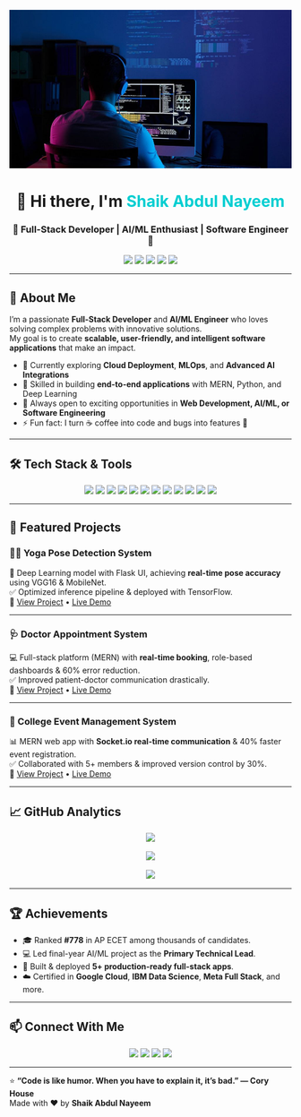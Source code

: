 <!-- 🌟 Nayeem's Professional GitHub README 🌟 -->

![Alt text](which.jpg)

<h1 align="center">👋 Hi there, I'm <span style="color:#00CED1">Shaik Abdul Nayeem</span></h1>
<h3 align="center">🚀 Full-Stack Developer | AI/ML Enthusiast | Software Engineer 🚀</h3>

<p align="center">
  <a href="mailto:shaikabdul3133@gmail.com"><img src="https://img.shields.io/badge/-Email-red?style=flat-square&logo=gmail&logoColor=white"/></a>
  <a href="https://www.linkedin.com/in/nayeemworks"><img src="https://img.shields.io/badge/-LinkedIn-blue?style=flat-square&logo=linkedin"/></a>
  <a href="https://nayeemworks.netlify.app/"><img src="https://img.shields.io/badge/-Portfolio-success?style=flat-square&logo=react"/></a>
  <a href="https://github.com/Nayeem-stud"><img src="https://img.shields.io/badge/-GitHub-black?style=flat-square&logo=github"/></a>
  <a href="https://nayeemworks.netlify.app/Resume.pdf"><img src="https://img.shields.io/badge/Download_Resume-ff69b4?style=flat-square&logo=adobeacrobatreader"/></a>
</p>

---

## 🧠 About Me

I’m a passionate **Full-Stack Developer** and **AI/ML Engineer** who loves solving complex problems with innovative solutions.  
My goal is to create **scalable, user-friendly, and intelligent software applications** that make an impact.  

- 🌱 Currently exploring **Cloud Deployment**, **MLOps**, and **Advanced AI Integrations**
- 🧰 Skilled in building **end-to-end applications** with MERN, Python, and Deep Learning
- 🔭 Always open to exciting opportunities in **Web Development, AI/ML, or Software Engineering**
- ⚡ Fun fact: I turn ☕ coffee into code and bugs into features 🚀

---

## 🛠️ Tech Stack & Tools

<p align="center">
  <img src="https://img.shields.io/badge/-HTML5-E34F26?style=for-the-badge&logo=html5&logoColor=white" />
  <img src="https://img.shields.io/badge/-CSS3-1572B6?style=for-the-badge&logo=css3&logoColor=white" />
  <img src="https://img.shields.io/badge/-JavaScript-F7DF1E?style=for-the-badge&logo=javascript&logoColor=black" />
  <img src="https://img.shields.io/badge/-React-61DAFB?style=for-the-badge&logo=react&logoColor=black" />
  <img src="https://img.shields.io/badge/-Node.js-339933?style=for-the-badge&logo=node.js&logoColor=white" />
  <img src="https://img.shields.io/badge/-Express-000000?style=for-the-badge&logo=express&logoColor=white" />
  <img src="https://img.shields.io/badge/-MongoDB-4EA94B?style=for-the-badge&logo=mongodb&logoColor=white" />
  <img src="https://img.shields.io/badge/-Python-3776AB?style=for-the-badge&logo=python&logoColor=white" />
  <img src="https://img.shields.io/badge/-TensorFlow-FF6F00?style=for-the-badge&logo=tensorflow&logoColor=white" />
  <img src="https://img.shields.io/badge/-AWS-232F3E?style=for-the-badge&logo=amazonaws&logoColor=white" />
  <img src="https://img.shields.io/badge/-Docker-2496ED?style=for-the-badge&logo=docker&logoColor=white" />
  <img src="https://img.shields.io/badge/-GitHub_Actions-2088FF?style=for-the-badge&logo=githubactions&logoColor=white" />
</p>

---

## 📁 Featured Projects

### 🧘‍♂️ Yoga Pose Detection System
🔬 Deep Learning model with Flask UI, achieving **real-time pose accuracy** using VGG16 & MobileNet.  
✅ Optimized inference pipeline & deployed with TensorFlow.  
🔗 [View Project](#) • [Live Demo](#)

---

### 🩺 Doctor Appointment System
💻 Full-stack platform (MERN) with **real-time booking**, role-based dashboards & 60% error reduction.  
✅ Improved patient-doctor communication drastically.  
🔗 [View Project](#) • [Live Demo](#)

---

### 🎉 College Event Management System
📊 MERN web app with **Socket.io real-time communication** & 40% faster event registration.  
✅ Collaborated with 5+ members & improved version control by 30%.  
🔗 [View Project](#) • [Live Demo](#)

---

## 📈 GitHub Analytics

<p align="center">
  <img src="https://github-readme-stats.vercel.app/api?username=Nayeem-stud&show_icons=true&theme=radical" />
</p>

<p align="center">
  <img src="https://github-readme-streak-stats.herokuapp.com/?user=Nayeem-stud&theme=radical" />
</p>

<p align="center">
  <img src="https://github-readme-stats.vercel.app/api/top-langs/?username=Nayeem-stud&layout=compact&theme=radical" />
</p>

---

## 🏆 Achievements

- 🎓 Ranked **#778** in AP ECET among thousands of candidates.  
- 💻 Led final-year AI/ML project as the **Primary Technical Lead**.  
- 🚀 Built & deployed **5+ production-ready full-stack apps**.  
- ☁️ Certified in **Google Cloud**, **IBM Data Science**, **Meta Full Stack**, and more.

---

## 📫 Connect With Me

<p align="center">
  <a href="mailto:shaikabdul3133@gmail.com"><img src="https://img.shields.io/badge/Email-D14836?style=for-the-badge&logo=gmail&logoColor=white"/></a>
  <a href="https://www.linkedin.com/in/nayeemworks"><img src="https://img.shields.io/badge/LinkedIn-0077B5?style=for-the-badge&logo=linkedin&logoColor=white"/></a>
  <a href="https://nayeemworks.netlify.app/"><img src="https://img.shields.io/badge/Portfolio-00C853?style=for-the-badge&logo=netlify&logoColor=white"/></a>
  <a href="https://github.com/Nayeem-stud"><img src="https://img.shields.io/badge/GitHub-100000?style=for-the-badge&logo=github&logoColor=white"/></a>
</p>

---

⭐ **“Code is like humor. When you have to explain it, it’s bad.” — Cory House**  
Made with ❤️ by **Shaik Abdul Nayeem**
